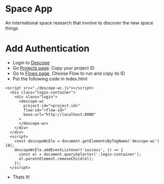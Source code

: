 # Space App
An international space research that involve to discover the new space things

# Add Authentication
- Login to [Descope](https://sandbox.descope.com/login)
- Go [Projects page](https://sandbox.descope.com/settings/project). Copy your project ID
- Go to [Flows page](https://sandbox.descope.com/flows). Choose Flow to run and copy its ID
- Put the following code in index.html
```
<script src="./descope-wc.js"></script>
  <div class="login-container">
    <div class="login">
      <descope-wc 
        project-id="<project-id>"
        flow-id="<flow-id>"
        base-url="http://localhost:8000"
      >
      </descope-wc>
    </div>
  </div>
  <script>
    const descopeWcEle = document.getElementsByTagName('descope-wc')[0];
    descopeWcEle.addEventListener('success', () => {
      const el = document.querySelector('.login-container');
      el.parentElement.removeChild(el);
    });
  </script>
```
- Thats It!